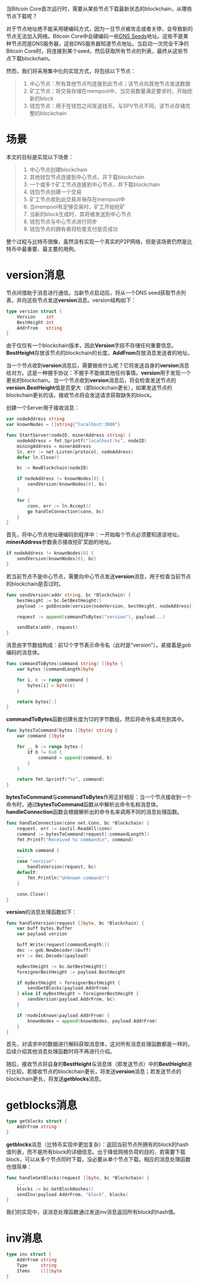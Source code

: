 当Bitcoin Core首次运行时，需要从某些节点下载最新状态的blockchain，从哪些节点下载呢？

对于节点地址绝不能采用硬编码方式，因为一旦节点被攻击或者关停，会导致新的节点无法加入网络。Bitcoin Core中会硬编码一些[DNS Seeds](https://bitcoin.org/en/glossary/)地址。这些不是某种节点而是DNS服务器，这些DNS服务器知道节点地址。当启动一次完全干净的Bitcoin Core时，将连接到某个seed，然后获取所有节点的列表，最终从这些节点下载blockchain。

然而，我们将采用集中化的实现方式，将包括以下节点：

> 1. 中心节点：所有其他节点均连接到此节点；该节点向其他节点发送数据
> 2. 矿工节点：将交易存储在mempool中，当交易数量满足要求时，开始挖新的block
> 3. 钱包节点：用于在钱包之间发送钱币。与SPV节点不同，该节点存储完整的blockchain

# **场景**

本文的目标是实现以下场景：

> 1. 中心节点创建blockchain
> 2. 其他钱包节点连接到中心节点，并下载blockchain
> 3. 一个或多个矿工节点连接到中心节点，并下载blockchain
> 4. 钱包节点创建一个交易
> 5. 矿工节点收到此交易并保存在mempool中
> 6. 当mempool有足够交易时，矿工开始挖矿
> 7. 当新的block生成时，其将被发送到中心节点
> 8. 钱包节点与中心节点进行同步
> 9. 钱包节点的拥有者将检查支付是否成功

整个过程与比特币很像，虽然没有实现一个真实的P2P网络，但是该场景仍然是比特币中最重要、最主要的用例。

# **version消息**

节点间借助于消息进行通信。当新节点启动后，将从一个DNS seed获取节点列表，并向这些节点发送**version**消息。version结构如下：

```go
type version struct {
    Version    int
    BestHeight int
    AddrFrom   string
}
```

由于仅仅有一个blockchain版本，因此**Version**字段不存储任何重要信息。**BestHeight**存放该节点的blockchain的长度。**AddFrom**存放消息发送者的地址。

当一个节点收到**version**消息后，需要做些什么呢？它将发送自身的**version**消息给对方。这是一种握手协议：不握手不能做其他任何事情。**version**用于发现一个更长的blockchain。当一个节点收到**version**消息后，将会检查发送节点的**version.BestHeight**值是否更大（即blockchain更长），如果发送节点的blockchain更长的话，接收节点将会发送请求获取缺失的block。

创建一个Server用于接收消息：

```go
var nodeAddress string
var knownNodes = []string{"localhost:3000"}

func StartServer(nodeID, minerAddress string) {
    nodeAddress = fmt.Sprintf("localhost:%s", nodeID)
    miningAddress = minerAddress
    ln, err := net.Listen(protocol, nodeAddress)
    defer ln.Close()

    bc := NewBlockchain(nodeID)

    if nodeAddress != knownNodes[0] {
        sendVersion(knownNodes[0], bc)
    }

    for {
        conn, err := ln.Accept()
        go handleConnection(conn, bc)
    }
}
```

首先，将中心节点地址硬编码到程序中：一开始每个节点必须要知道该地址。**minerAddress**参数表示接收挖矿奖励的地址。

```go
if nodeAddress != knownNodes[0] {
    sendVersion(knownNodes[0], bc)
}
```

若当前节点不是中心节点，需要向中心节点发送**version**消息，用于检查当前节点的blockchain是否过时。

```go
func sendVersion(addr string, bc *Blockchain) {
    bestHeight := bc.GetBestHeight()
    payload := gobEncode(version{nodeVersion, bestHeight, nodeAddress})

    request := append(commandToBytes("version"), payload...)

    sendData(addr, request)
}
```

消息由字节数组构成：前12个字节表示命令名（此时是“version”），紧接着是gob编码的消息体。

```go
func commandToBytes(command string) []byte {
    var bytes [commandLength]byte

    for i, c := range command {
        bytes[i] = byte(c)
    }

    return bytes[:]
}
```

**commandToBytes**函数创建长度为12的字节数组，然后将命令名填充到其中。

```go
func bytesToCommand(bytes []byte) string {
    var command []byte

    for _, b := range bytes {
        if b != 0x0 {
            command = append(command, b)
        }
    }

    return fmt.Sprintf("%s", command)
}
```

**bytesToCommand**与**commandToBytes**作用正好相反：当一个节点接收到一个命令时，通过**bytesToCommand**函数从中解析出命令名和消息体。**handleConnection**函数会根据解析出的命令名来调用不同的消息处理函数。

```go
func handleConnection(conn net.Conn, bc *Blockchain) {
    request, err := ioutil.ReadAll(conn)
    command := bytesToCommand(request[:commandLength])
    fmt.Printf("Received %s command\n", command)

    switch command {
    ...
    case "version":
        handleVersion(request, bc)
    default:
        fmt.Println("Unknown command!")
    }

    conn.Close()
}
```

**version**的消息处理函数如下：

```go
func handleVersion(request []byte, bc *Blockchain) {
    var buff bytes.Buffer
    var payload verzion

    buff.Write(request[commandLength:])
    dec := gob.NewDecoder(&buff)
    err := dec.Decode(&payload)

    myBestHeight := bc.GetBestHeight()
    foreignerBestHeight := payload.BestHeight

    if myBestHeight < foreignerBestHeight {
        sendGetBlocks(payload.AddrFrom)
    } else if myBestHeight > foreignerBestHeight {
        sendVersion(payload.AddrFrom, bc)
    }

    if !nodeIsKnown(payload.AddrFrom) {
        knownNodes = append(knownNodes, payload.AddrFrom)
    }
}
```

首先，对请求中的数据进行解码获取消息体，这对所有消息处理函数都是一样的，后续介绍其他消息处理函数时将不再进行介绍。

随后，接收节点将自身的**BestHeight**与消息体（即发送节点）中的**BestHeight**进行比较。若接收节点的blockchain更长，将发送**version**消息；若发送节点的blockchain更长，将发送**getblocks**消息。

# **getblocks消息**

```go
type getblocks struct {
    AddrFrom string
}
```

**getblocks**消息（比特币实现中更加复杂）：返回当前节点所拥有的block的hash值列表，而不是所有block的详细信息。出于降低网络负荷的目的，若需要下载block，可以从多个节点同时下载，没必要从单个节点下载。相应的消息处理函数也很简单：

```go
func handleGetBlocks(request []byte, bc *Blockchain) {
    ...
    blocks := bc.GetBlockHashes()
    sendInv(payload.AddrFrom, "block", blocks)
}
```

我们的实现中，该消息处理函数通过发送inv消息返回所有block的hash值。

# **inv消息**

```go
type inv struct {
    AddrFrom string
    Type     string
    Items    [][]byte
}
```



